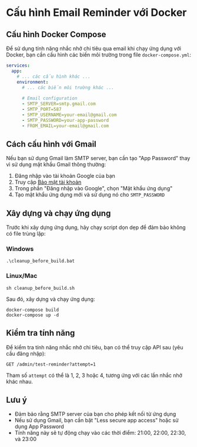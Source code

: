 # Cấu hình Email Reminder với Docker

## Cấu hình Docker Compose

Để sử dụng tính năng nhắc nhở chi tiêu qua email khi chạy ứng dụng với Docker, bạn cần cấu hình các biến môi trường trong file `docker-compose.yml`:

```yaml
services:
  app:
    # ... các cấu hình khác ...
    environment:
      # ... các biến môi trường khác ...
      
      # Email configuration
      - SMTP_SERVER=smtp.gmail.com
      - SMTP_PORT=587
      - SMTP_USERNAME=your-email@gmail.com
      - SMTP_PASSWORD=your-app-password
      - FROM_EMAIL=your-email@gmail.com
```

## Cách cấu hình với Gmail

Nếu bạn sử dụng Gmail làm SMTP server, bạn cần tạo "App Password" thay vì sử dụng mật khẩu Gmail thông thường:

1. Đăng nhập vào tài khoản Google của bạn
2. Truy cập [Bảo mật tài khoản](https://myaccount.google.com/security)
3. Trong phần "Đăng nhập vào Google", chọn "Mật khẩu ứng dụng"
4. Tạo mật khẩu ứng dụng mới và sử dụng nó cho `SMTP_PASSWORD`

## Xây dựng và chạy ứng dụng

Trước khi xây dựng ứng dụng, hãy chạy script dọn dẹp để đảm bảo không có file trùng lặp:

### Windows
```
.\cleanup_before_build.bat
```

### Linux/Mac
```
sh cleanup_before_build.sh
```

Sau đó, xây dựng và chạy ứng dụng:

```
docker-compose build
docker-compose up -d
```

## Kiểm tra tính năng

Để kiểm tra tính năng nhắc nhở chi tiêu, bạn có thể truy cập API sau (yêu cầu đăng nhập):

```
GET /admin/test-reminder?attempt=1
```

Tham số `attempt` có thể là 1, 2, 3 hoặc 4, tương ứng với các lần nhắc nhở khác nhau.

## Lưu ý

- Đảm bảo rằng SMTP server của bạn cho phép kết nối từ ứng dụng
- Nếu sử dụng Gmail, bạn cần bật "Less secure app access" hoặc sử dụng App Password
- Tính năng này sẽ tự động chạy vào các thời điểm: 21:00, 22:00, 22:30, và 23:00